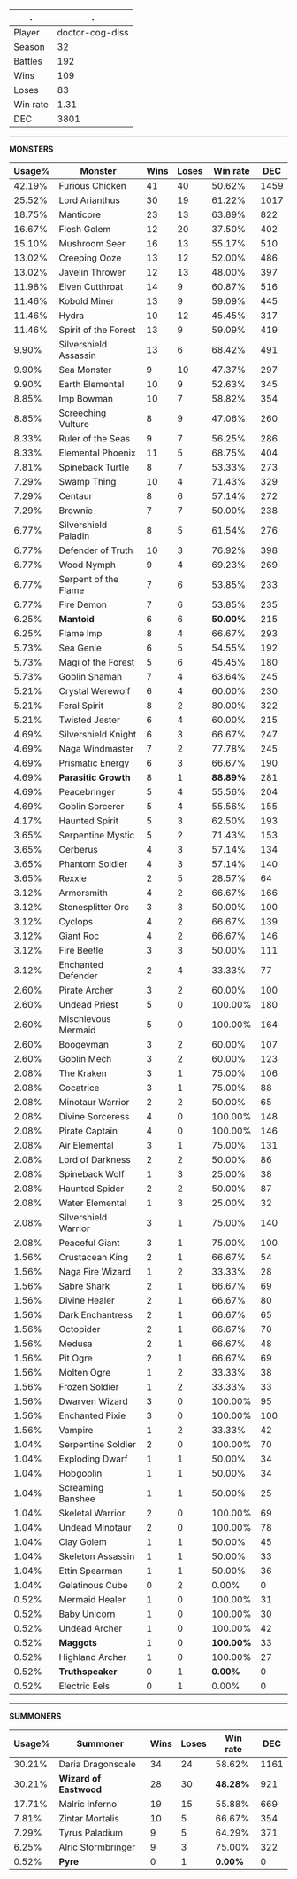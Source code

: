 .|.
|-|-
Player|doctor-cog-diss
Season|32
Battles|192
Wins|109
Loses|83
Win rate|1.31
DEC|3801

---
**MONSTERS**

Usage%|Monster|Wins|Loses|Win rate|DEC|
-|-|-|-|-|-|
42.19%|Furious Chicken|41|40|50.62%|1459|
25.52%|Lord Arianthus|30|19|61.22%|1017|
18.75%|Manticore|23|13|63.89%|822|
16.67%|Flesh Golem|12|20|37.50%|402|
15.10%|Mushroom Seer|16|13|55.17%|510|
13.02%|Creeping Ooze|13|12|52.00%|486|
13.02%|Javelin Thrower|12|13|48.00%|397|
11.98%|Elven Cutthroat|14|9|60.87%|516|
11.46%|Kobold Miner|13|9|59.09%|445|
11.46%|Hydra|10|12|45.45%|317|
11.46%|Spirit of the Forest|13|9|59.09%|419|
9.90%|Silvershield Assassin|13|6|68.42%|491|
9.90%|Sea Monster|9|10|47.37%|297|
9.90%|Earth Elemental|10|9|52.63%|345|
8.85%|Imp Bowman|10|7|58.82%|354|
8.85%|Screeching Vulture|8|9|47.06%|260|
8.33%|Ruler of the Seas|9|7|56.25%|286|
8.33%|Elemental Phoenix|11|5|68.75%|404|
7.81%|Spineback Turtle|8|7|53.33%|273|
7.29%|Swamp Thing|10|4|71.43%|329|
7.29%|Centaur|8|6|57.14%|272|
7.29%|Brownie|7|7|50.00%|238|
6.77%|Silvershield Paladin|8|5|61.54%|276|
6.77%|Defender of Truth|10|3|76.92%|398|
6.77%|Wood Nymph|9|4|69.23%|269|
6.77%|Serpent of the Flame|7|6|53.85%|233|
6.77%|Fire Demon|7|6|53.85%|235|
6.25%|**Mantoid**|6|6|**50.00%**|215|
6.25%|Flame Imp|8|4|66.67%|293|
5.73%|Sea Genie|6|5|54.55%|192|
5.73%|Magi of the Forest|5|6|45.45%|180|
5.73%|Goblin Shaman|7|4|63.64%|245|
5.21%|Crystal Werewolf|6|4|60.00%|230|
5.21%|Feral Spirit|8|2|80.00%|322|
5.21%|Twisted Jester|6|4|60.00%|215|
4.69%|Silvershield Knight|6|3|66.67%|247|
4.69%|Naga Windmaster|7|2|77.78%|245|
4.69%|Prismatic Energy|6|3|66.67%|190|
4.69%|**Parasitic Growth**|8|1|**88.89%**|281|
4.69%|Peacebringer|5|4|55.56%|204|
4.69%|Goblin Sorcerer|5|4|55.56%|155|
4.17%|Haunted Spirit|5|3|62.50%|193|
3.65%|Serpentine Mystic|5|2|71.43%|153|
3.65%|Cerberus|4|3|57.14%|134|
3.65%|Phantom Soldier|4|3|57.14%|140|
3.65%|Rexxie|2|5|28.57%|64|
3.12%|Armorsmith|4|2|66.67%|166|
3.12%|Stonesplitter Orc|3|3|50.00%|100|
3.12%|Cyclops|4|2|66.67%|139|
3.12%|Giant Roc|4|2|66.67%|146|
3.12%|Fire Beetle|3|3|50.00%|111|
3.12%|Enchanted Defender|2|4|33.33%|77|
2.60%|Pirate Archer|3|2|60.00%|100|
2.60%|Undead Priest|5|0|100.00%|180|
2.60%|Mischievous Mermaid|5|0|100.00%|164|
2.60%|Boogeyman|3|2|60.00%|107|
2.60%|Goblin Mech|3|2|60.00%|123|
2.08%|The Kraken|3|1|75.00%|106|
2.08%|Cocatrice|3|1|75.00%|88|
2.08%|Minotaur Warrior|2|2|50.00%|65|
2.08%|Divine Sorceress|4|0|100.00%|148|
2.08%|Pirate Captain|4|0|100.00%|146|
2.08%|Air Elemental|3|1|75.00%|131|
2.08%|Lord of Darkness|2|2|50.00%|86|
2.08%|Spineback Wolf|1|3|25.00%|38|
2.08%|Haunted Spider|2|2|50.00%|87|
2.08%|Water Elemental|1|3|25.00%|32|
2.08%|Silvershield Warrior|3|1|75.00%|140|
2.08%|Peaceful Giant|3|1|75.00%|100|
1.56%|Crustacean King|2|1|66.67%|54|
1.56%|Naga Fire Wizard|1|2|33.33%|28|
1.56%|Sabre Shark|2|1|66.67%|69|
1.56%|Divine Healer|2|1|66.67%|80|
1.56%|Dark Enchantress|2|1|66.67%|65|
1.56%|Octopider|2|1|66.67%|70|
1.56%|Medusa|2|1|66.67%|48|
1.56%|Pit Ogre|2|1|66.67%|69|
1.56%|Molten Ogre|1|2|33.33%|38|
1.56%|Frozen Soldier|1|2|33.33%|33|
1.56%|Dwarven Wizard|3|0|100.00%|95|
1.56%|Enchanted Pixie|3|0|100.00%|100|
1.56%|Vampire|1|2|33.33%|42|
1.04%|Serpentine Soldier|2|0|100.00%|70|
1.04%|Exploding Dwarf|1|1|50.00%|34|
1.04%|Hobgoblin|1|1|50.00%|34|
1.04%|Screaming Banshee|1|1|50.00%|25|
1.04%|Skeletal Warrior|2|0|100.00%|69|
1.04%|Undead Minotaur|2|0|100.00%|78|
1.04%|Clay Golem|1|1|50.00%|45|
1.04%|Skeleton Assassin|1|1|50.00%|33|
1.04%|Ettin Spearman|1|1|50.00%|36|
1.04%|Gelatinous Cube|0|2|0.00%|0|
0.52%|Mermaid Healer|1|0|100.00%|31|
0.52%|Baby Unicorn|1|0|100.00%|30|
0.52%|Undead Archer|1|0|100.00%|42|
0.52%|**Maggots**|1|0|**100.00%**|33|
0.52%|Highland Archer|1|0|100.00%|27|
0.52%|**Truthspeaker**|0|1|**0.00%**|0|
0.52%|Electric Eels|0|1|0.00%|0|

---
**SUMMONERS**

Usage%|Summoner|Wins|Loses|Win rate|DEC|
-|-|-|-|-|-|
30.21%|Daria Dragonscale|34|24|58.62%|1161|
30.21%|**Wizard of Eastwood**|28|30|**48.28%**|921|
17.71%|Malric Inferno|19|15|55.88%|669|
7.81%|Zintar Mortalis|10|5|66.67%|354|
7.29%|Tyrus Paladium|9|5|64.29%|371|
6.25%|Alric Stormbringer|9|3|75.00%|322|
0.52%|**Pyre**|0|1|**0.00%**|0|
